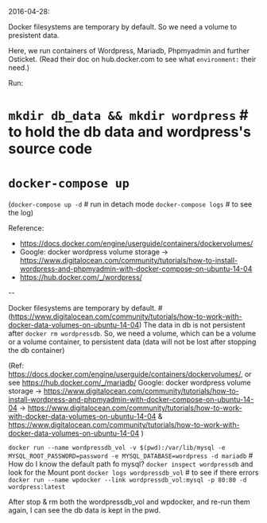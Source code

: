 2016-04-28:

Docker filesystems are temporary by default.
So we need a volume to presistent data.

Here, we run containers of Wordpress, Mariadb, Phpmyadmin and further Osticket. (Read their doc on hub.docker.com to see what `environment:` their need.)

Run:
# `mkdir db_data && mkdir wordpress` # to hold the db data and wordpress's source code
# `docker-compose up`

(`docker-compose up -d` # run in detach mode
`docker-compose logs` # to see the log)

Reference:
* https://docs.docker.com/engine/userguide/containers/dockervolumes/
* Google: docker wordpress volume storage -> https://www.digitalocean.com/community/tutorials/how-to-install-wordpress-and-phpmyadmin-with-docker-compose-on-ubuntu-14-04
* https://hub.docker.com/_/wordpress/

--

Docker filesystems are temporary by default. #  (https://www.digitalocean.com/community/tutorials/how-to-work-with-docker-data-volumes-on-ubuntu-14-04)
The data in db is not persistent after `docker rm wordpressdb`.
So, we need a volume, which can be a volume or a volume container, to persistent data (data will not be lost after stopping the db container)

(Ref:
https://docs.docker.com/engine/userguide/containers/dockervolumes/, or see https://hub.docker.com/_/mariadb/
Google: docker wordpress volume storage -> https://www.digitalocean.com/community/tutorials/how-to-install-wordpress-and-phpmyadmin-with-docker-compose-on-ubuntu-14-04 -> https://www.digitalocean.com/community/tutorials/how-to-work-with-docker-data-volumes-on-ubuntu-14-04 & https://www.digitalocean.com/community/tutorials/how-to-work-with-docker-data-volumes-on-ubuntu-14-04
)

`docker run --name wordpressdb_vol -v $(pwd):/var/lib/mysql -e MYSQL_ROOT_PASSWORD=password -e MYSQL_DATABASE=wordpress -d mariadb` # How do I know the default path fo mysql? `docker inspect wordpressdb` and look for the Mount pont
`docker logs wordpressdb_vol` # to see if there errors
`docker run --name wpdocker --link wordpressdb_vol:mysql -p 80:80 -d wordpress:latest`

After stop & rm both the wordpressdb_vol and wpdocker, and re-run them again, I can see the db data is kept in the pwd.
